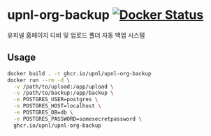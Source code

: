 # upnl-org-backup [![Docker Status]][Docker Link]

유피넬 홈페이지 디비 및 업로드 폴더 자동 백업 시스템

## Usage

```bash
docker build . -t ghcr.io/upnl/upnl-org-backup
docker run --rm -d \
  -v /path/to/upload:/app/upload \
  -v /path/to/backup:/app/backup \
  -e POSTGRES_USER=postgres \
  -e POSTGRES_HOST=localhost \
  -e POSTGRES_DB=db \
  -e POSTGRES_PASSWORD=somesecretpassword \
  ghcr.io/upnl/upnl-org-backup
```

[Docker Status]: https://badgen.net/badge/icon/docker?icon=docker&label
[Docker Link]: https://github.com/orgs/upnl/packages/container/upnl-org-backup
